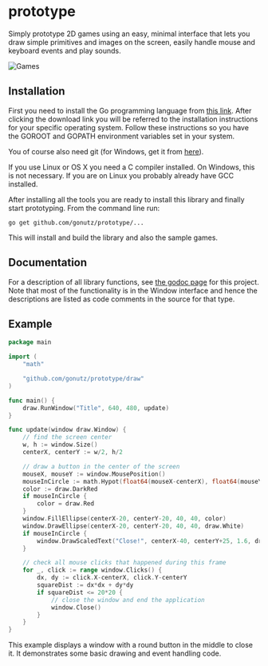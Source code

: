 prototype
=========

Simply prototype 2D games using an easy, minimal interface that lets you draw simple primitives and images on the screen, easily handle mouse and keyboard events and play sounds.

![Games](https://github.com/gonutz/prototype/blob/master/samples/screenshots/games.png)

Installation
------------

First you need to install the Go programming language from [this link](https://golang.org/dl/). After clicking the download link you will be referred to the installation instructions for your specific operating system. Follow these instructions so you have the GOROOT and GOPATH environment variables set in your system.

You of course also need git (for Windows, get it from [here](https://git-scm.com/downloads)).

If you use Linux or OS X you need a C compiler installed. On Windows, this is not necessary. If you are on Linux you probably already have GCC installed.

After installing all the tools you are ready to install this library and finally start prototyping. From the command line run:

	go get github.com/gonutz/prototype/...

This will install and build the library and also the sample games.

Documentation
-------------

For a description of all library functions, see [the godoc page](http://godoc.org/github.com/gonutz/prototype/draw) for this project. Note that most of the functionality is in the Window interface and hence the descriptions are listed as code comments in the source for that type.

Example
-------

```Go
package main

import (
	"math"

	"github.com/gonutz/prototype/draw"
)

func main() {
	draw.RunWindow("Title", 640, 480, update)
}

func update(window draw.Window) {
	// find the screen center
	w, h := window.Size()
	centerX, centerY := w/2, h/2

	// draw a button in the center of the screen
	mouseX, mouseY := window.MousePosition()
	mouseInCircle := math.Hypot(float64(mouseX-centerX), float64(mouseY-centerY)) < 20
	color := draw.DarkRed
	if mouseInCircle {
		color = draw.Red
	}
	window.FillEllipse(centerX-20, centerY-20, 40, 40, color)
	window.DrawEllipse(centerX-20, centerY-20, 40, 40, draw.White)
	if mouseInCircle {
		window.DrawScaledText("Close!", centerX-40, centerY+25, 1.6, draw.Green)
	}

	// check all mouse clicks that happened during this frame
	for _, click := range window.Clicks() {
		dx, dy := click.X-centerX, click.Y-centerY
		squareDist := dx*dx + dy*dy
		if squareDist <= 20*20 {
			// close the window and end the application
			window.Close()
		}
	}
}
```
	
This example displays a window with a round button in the middle to close it. It demonstrates some basic drawing and event handling code.